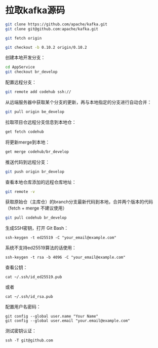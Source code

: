 # 拉取kafka源码
```sh
git clone https://github.com/apache/kafka.git
git clone git@github.com:apache/kafka.git

git fetch origin

git checkout -b 0.10.2 origin/0.10.2
```


创建本地开发分支：
```sh
cd AppService
git checkout br_develop
```

配置远程分支：
```sh
git remote add codehub ssh://
```
	
从远端服务器中获取某个分支的更新，再与本地指定的分支进行自动合并：
```sh
git pull origin be_develop
```

拉取项目仓远程分支信息到本地仓：
```sh	
get fetch codehub
```
	
将更新merge到本地：
```sh
get merge codehub/br_develop
```
	
推送代码到远程分支：
```sh
git push origin br_develop
```
	
查看本地仓库添加的远程仓库地址：
```sh
git remote -v
```
	
获取原始仓（主库仓）的branch分支最新代码到本地，合并两个版本的代码（fetch + merge 不建议使用）
```sh
git pull codehub br_develop
```

生成SSH密钥，打开 Git Bash：
```
ssh-keygen -t ed25519 -C "your_email@example.com"
```

系统不支持ed25519算法的话使用：
```
ssh-keygen -t rsa -b 4096 -C "your_email@example.com"
```

查看公钥：
```
cat ~/.ssh/id_ed25519.pub
```
或者
```
cat ~/.ssh/id_rsa.pub
```

配置用户名密码：
```
git config --global user.name "Your Name"
git config --global user.email "your.email@example.com"
```

测试密钥认证：
```
ssh -T git@github.com
```